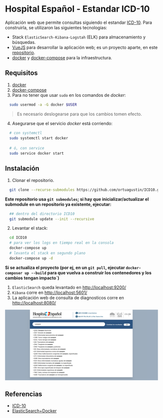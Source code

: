# Hospital Español - Estandar ICD-10

Aplicación web que permite consultas siguiendo el estandar [ICD-10](https://en.wikipedia.org/wiki/ICD-10). Para construirla, se utilizaron las siguientes tecnologias:
 * Stack `ElasticSearch-Kibana-Logstah` (ELK) para almacenamiento y búsquedas.
 * [VueJS](https://vuejs.org/) para desarrollar la aplicación web; es un proyecto aparte, en este [repositorio](https://github.com/ortuagustin/diagnosticos-ICD10).
 * [docker](https://www.docker.com/) y [docker-compose](https://docs.docker.com/compose/) para la infraestructura.

## Requisitos

1. [docker](https://www.docker.com/)
2. [docker-compose](https://docs.docker.com/compose/)
3. Para no tener que usar `sudo` en los comandos de *docker*:

```bash
  sudo usermod -a -G docker $USER
```

> Es necesario deslogearse para que los cambios tomen efecto.

4. Asegurarse que el servicio *docker* está corriendo:

```bash
  # con systemctl
  sudo systemctl start docker

  # ó, con service
  sudo service docker start
```

## Instalación

1. Clonar el repositorio.

```bash
  git clone --recurse-submodules https://github.com/ortuagustin/ICD10.git
```

**Este repositorio usa `git submodules`; si hay que inicializar/actualizar el submodule en un repositorio ya existente, ejecutar:**

```bash
  ## dentro del directorio ICD10
  git submodule update --init --recursive
```

2. Levantar el stack:

```bash
  cd ICD10
  # para ver los logs en tiempo real en la consola
  docker-compose up
  # levanta el stack en segundo plano
  docker-compose up -d
```
**Si se actualiza el proyecto (por ej, en un `git pull`, ejecutar `docker-composer up --build` para que vuelva a construir los contenedores y los cambios tengan impacto`)**

1. `ElasticSearch` queda levantado en [http://localhost:9200/](http://localhost:9200/)
2. `Kibana` corre en [http://localhost:5601/](http://localhost:5601/)
3. La aplicación web de consulta de diagnosticos corre en [http://localhost:8080/](http://localhost:8080/)

<img src="https://github.com/ortuagustin/diagnosticos-ICD10/blob/master/app.png">

## Referencias

* [ICD-10](https://en.wikipedia.org/wiki/ICD-10)
* [ElasticSearch+Docker](https://www.elastic.co/guide/en/elasticsearch/reference/current/docker.html)
